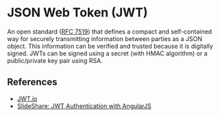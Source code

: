 # JSON Web Token (JWT)

An open standard ([RFC 7519](https://tools.ietf.org/html/rfc7519)) that defines a compact and self-contained way for securely transmitting information between parties as a JSON object. This information can be verified and trusted because it is digitally signed. JWTs can be signed using a secret (with HMAC algorithm) or a public/private key pair using RSA.

## References

-   [JWT.io](https://jwt.io)
-   [SlideShare: JWT Authentication with AngularJS](http://www.slideshare.net/robertjd/jwt-authentication-with-angularjs)
